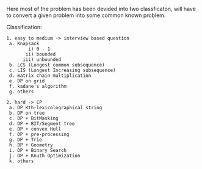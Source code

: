 Here most of the problem has been devided into two classficaton, will have to convert a given problem into
some common known problem.

Classification:
	
	1. easy to medium -> interview based question
	 a. Knapsack 
	 		i) 0 - 1 
	 	   ii) bounded
	 	  iii) unbounded
	 b. LCS (Longest common subsequence)
	 c. LIS (Longest Increasing subsequence)
	 d. matrix chain multiplication
	 e. DP on grid
	 f. kadane's algorithm
	 g. others
	 
	2. hard -> CP
	 a. DP Kth-lexicolographical string
	 b. DP on tree
	 c. DP + BitMasking
	 d. DP + BIT/Segment tree
	 e. DP + convex Hull
	 f. DP + pre-processing
	 g. DP + Trie
	 h. DP + Geometry
	 i. DP + Binary Search
	 j. DP + Knuth Optimization
	 k. others